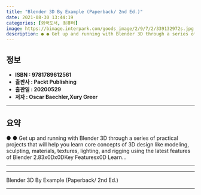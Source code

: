 ```yaml
---
title: "Blender 3D By Example (Paperback/ 2nd Ed.)"
date: 2021-08-30 13:44:19
categories: [외국도서, 컴퓨터]
image: https://bimage.interpark.com/goods_image/2/9/7/2/339132972s.jpg
description: ● ● Get up and running with Blender 3D through a series of practical projects that will help you learn core concepts of 3D design like modeling, sculpting, ma
---
```


## **정보**

- **ISBN : 9781789612561**
- **출판사 : Packt Publishing**
- **출판일 : 20200529**
- **저자 : Oscar Baechler,Xury Greer**

------



## **요약**

●  ●  Get up and running with Blender 3D through a series of practical projects that will help you learn core concepts of 3D design like modeling, sculpting, materials, textures, lighting, and rigging using the latest features of Blender 2.83x0Dx0DKey Featuresx0D  Learn... 

------



------


Blender 3D By Example (Paperback/ 2nd Ed.) 

------


